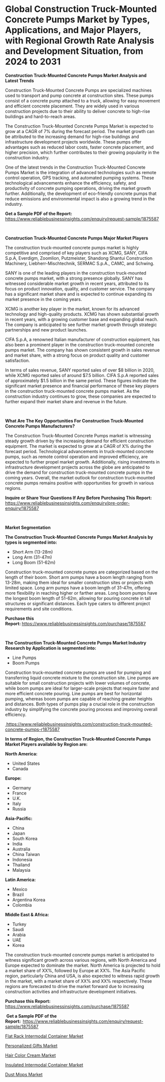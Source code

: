 <p><h1>Global Construction Truck-Mounted Concrete Pumps Market by Types, Applications, and Major Players, with Regional Growth Rate Analysis and Development Situation, from 2024 to 2031</h1></p><p><strong>Construction Truck-Mounted Concrete Pumps Market Analysis and Latest Trends</strong></p>
<p><p>Construction Truck-Mounted Concrete Pumps are specialized machines used to transport and pump concrete at construction sites. These pumps consist of a concrete pump attached to a truck, allowing for easy movement and efficient concrete placement. They are widely used in various construction projects due to their ability to deliver concrete to high-rise buildings and hard-to-reach areas.</p><p>The Construction Truck-Mounted Concrete Pumps Market is expected to grow at a CAGR of 7% during the forecast period. The market growth can be attributed to the increasing demand for high-rise buildings and infrastructure development projects worldwide. These pumps offer advantages such as reduced labor costs, faster concrete placement, and higher precision, which further contributes to their growing popularity in the construction industry.</p><p>One of the latest trends in the Construction Truck-Mounted Concrete Pumps Market is the integration of advanced technologies such as remote control operation, GPS tracking, and automated pumping systems. These technological advancements enhance the efficiency, safety, and productivity of concrete pumping operations, driving the market growth further. Additionally, the development of eco-friendly concrete pumps that reduce emissions and environmental impact is also a growing trend in the industry.</p></p>
<p><strong>Get a Sample PDF of the Report:&nbsp;</strong> <a href="https://www.reliablebusinessinsights.com/enquiry/request-sample/1875587">https://www.reliablebusinessinsights.com/enquiry/request-sample/1875587</a></p>
<p>&nbsp;</p>
<p><strong>Construction Truck-Mounted Concrete Pumps Major Market Players</strong></p>
<p><p>The construction truck-mounted concrete pumps market is highly competitive and comprised of key players such as XCMG, SANY, CIFA S.p.A, Everdigm, Zoomlion, Putzmeister, Shandong Shantui Construction Machinery, Liebherr-Mischtechnik, SERMAC S.p.A., CAMC, and Schwing.</p><p>SANY is one of the leading players in the construction truck-mounted concrete pumps market, with a strong presence globally. SANY has witnessed considerable market growth in recent years, attributed to its focus on product innovation, quality, and customer service. The company has a significant market share and is expected to continue expanding its market presence in the coming years.</p><p>XCMG is another key player in the market, known for its advanced technology and high-quality products. XCMG has shown substantial growth in recent years, with a growing customer base and expanding global reach. The company is anticipated to see further market growth through strategic partnerships and new product launches.</p><p>CIFA S.p.A, a renowned Italian manufacturer of construction equipment, has also been a prominent player in the construction truck-mounted concrete pumps market. The company has shown consistent growth in sales revenue and market share, with a strong focus on product quality and customer satisfaction.</p><p>In terms of sales revenue, SANY reported sales of over $8 billion in 2020, while XCMG reported sales of around $7.5 billion. CIFA S.p.A reported sales of approximately $1.5 billion in the same period. These figures indicate the significant market presence and financial performance of these key players in the construction truck-mounted concrete pumps market. As the construction industry continues to grow, these companies are expected to further expand their market share and revenue in the future.</p></p>
<p>&nbsp;</p>
<p><strong>What Are The Key Opportunities For Construction Truck-Mounted Concrete Pumps Manufacturers?</strong></p>
<p><p>The Construction Truck-Mounted Concrete Pumps market is witnessing steady growth driven by the increasing demand for efficient construction equipment. The market is expected to grow at a CAGR of X% during the forecast period. Technological advancements in truck-mounted concrete pumps, such as remote control operation and improved efficiency, are expected to further propel market growth. Additionally, rising investments in infrastructure development projects across the globe are anticipated to drive the demand for construction truck-mounted concrete pumps in the coming years. Overall, the market outlook for construction truck-mounted concrete pumps remains positive with opportunities for growth in various regions.</p></p>
<p><strong>Inquire or Share Your Questions If Any Before Purchasing This Report:</strong> <a href="https://www.reliablebusinessinsights.com/enquiry/pre-order-enquiry/1875587">https://www.reliablebusinessinsights.com/enquiry/pre-order-enquiry/1875587</a></p>
<p>&nbsp;</p>
<p><strong>Market Segmentation</strong></p>
<p><strong>The Construction Truck-Mounted Concrete Pumps Market Analysis by types is segmented into:</strong></p>
<p><ul><li>Short Arm (13-28m)</li><li>Long Arm (31-47m)</li><li>Long Boom (51-62m)</li></ul></p>
<p><p>Construction truck-mounted concrete pumps are categorized based on the length of their boom. Short arm pumps have a boom length ranging from 13-28m, making them ideal for smaller construction sites or projects with limited space. Long arm pumps have a boom length of 31-47m, offering more flexibility in reaching higher or farther areas. Long boom pumps have the longest boom length of 51-62m, allowing for pouring concrete in tall structures or significant distances. Each type caters to different project requirements and site conditions.</p></p>
<p><strong>Purchase this Report:&nbsp;</strong><a href="https://www.reliablebusinessinsights.com/purchase/1875587">https://www.reliablebusinessinsights.com/purchase/1875587</a></p>
<p>&nbsp;</p>
<p><strong>The Construction Truck-Mounted Concrete Pumps Market Industry Research by Application is segmented into:</strong></p>
<p><ul><li>Line Pumps</li><li>Boom Pumps</li></ul></p>
<p><p>Construction truck-mounted concrete pumps are used for pumping and transferring liquid concrete mixture to the construction site. Line pumps are suitable for small construction projects with lower volumes of concrete, while boom pumps are ideal for larger-scale projects that require faster and more efficient concrete pouring. Line pumps are best for horizontal pumping, whereas boom pumps are capable of reaching greater heights and distances. Both types of pumps play a crucial role in the construction industry by simplifying the concrete pouring process and improving overall efficiency.</p></p>
<p><a href="https://www.reliablebusinessinsights.com/construction-truck-mounted-concrete-pumps-r1875587">&nbsp;https://www.reliablebusinessinsights.com/construction-truck-mounted-concrete-pumps-r1875587</a></p>
<p><strong>In terms of Region, the Construction Truck-Mounted Concrete Pumps Market Players available by Region are:</strong></p>
<p>
    <p> <strong> North America: </strong>
        <ul>
            <li>United States</li>
            <li>Canada</li>
        </ul>
        </p> 
    <p> <strong> Europe: </strong>
        <ul>
            <li>Germany</li>
            <li>France</li>
            <li>U.K.</li>
            <li>Italy</li>
            <li>Russia</li>
        </ul>
        </p> 
    <p> <strong> Asia-Pacific: </strong>
        <ul>
            <li>China</li>
            <li>Japan</li>
            <li>South Korea</li>
            <li>India</li>
            <li>Australia</li>
            <li>China Taiwan</li>
            <li>Indonesia</li>
            <li>Thailand</li>
            <li>Malaysia</li>
        </ul>
        </p> 
    <p> <strong> Latin America: </strong>
        <ul>
            <li>Mexico</li>
            <li>Brazil</li>
            <li>Argentina Korea</li>
            <li>Colombia</li>
        </ul>
        </p> 
    <p> <strong> Middle East & Africa: </strong>
        <ul>
            <li>Turkey</li>
            <li>Saudi</li>
            <li>Arabia</li>
            <li>UAE</li>
            <li>Korea</li>
        </ul>
    </p>
    </p>
<p><p>The construction truck-mounted concrete pumps market is anticipated to witness significant growth across various regions, with North America and Europe expected to dominate the market. North America is projected to hold a market share of XX%, followed by Europe at XX%. The Asia Pacific region, particularly China and USA, is also expected to witness rapid growth in the market, with a market share of XX% and XX% respectively. These regions are forecasted to drive the market forward due to increasing construction activities and infrastructure development initiatives.</p></p>
<p><strong>Purchase this Report: </strong><a href="https://www.reliablebusinessinsights.com/purchase/1875587">https://www.reliablebusinessinsights.com/purchase/1875587</a></p>
<p>&nbsp;<strong>Get a Sample PDF of the Report:&nbsp;&nbsp;</strong><a href="https://www.reliablebusinessinsights.com/enquiry/request-sample/1875587">https://www.reliablebusinessinsights.com/enquiry/request-sample/1875587</a></p>
<p><strong></strong></p>
<p><p><a href="https://github.com/ochgvvcj16/Market-Research-Report-List-1/blob/main/flat-rack-intermodal-container-market.md">Flat Rack Intermodal Container Market</a></p><p><a href="https://medium.com/@karianerice/global-personalized-gifts-market-analysis-trends-forecasts-and-growth-opportunities-2024-97a243a30a49">Personalized Gifts Market</a></p><p><a href="https://medium.com/@omamuller/hair-color-cream-market-research-report-includes-analysis-on-market-size-share-and-growth-rate-at-cda24e5bdba3">Hair Color Cream Market</a></p><p><a href="https://github.com/JosephMorgnlvXXff/Market-Research-Report-List-1/blob/main/insulated-intermodal-container-market.md">Insulated Intermodal Container Market</a></p><p><a href="https://medium.com/@gwendolynbruen/global-dust-mops-market-share-and-growth-opportunities-and-market-size-growing-with-a-cagr-of-12-7-aa9c5aaae5e0">Dust Mops Market</a></p></p>